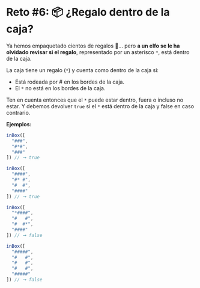 # Reto #6: 📦 ¿Regalo dentro de la caja?

Ya hemos empaquetado cientos de regalos 🎁… pero **a un elfo se le ha olvidado revisar si el regalo**, representado por un asterisco `*`, está dentro de la caja.

La caja tiene un regalo (`*`) y cuenta como dentro de la caja si:

- Está rodeada por # en los bordes de la caja. <br/>
- El `*` no está en los bordes de la caja.

Ten en cuenta entonces que el `*` puede estar dentro, fuera o incluso no estar. Y debemos devolver `true` si el `*` está dentro de la caja y false en caso contrario.

**Ejemplos:**

```javascript
inBox([
  "###",
  "#*#",
  "###"
]) // ➞ true

inBox([
  "####",
  "#* #",
  "#  #",
  "####"
]) // ➞ true

inBox([
  "*####",
  "#   #",
  "#  #*",
  "####"
]) // ➞ false

inBox([
  "#####",
  "#   #",
  "#   #",
  "#   #",
  "#####"
]) // ➞ false
```
